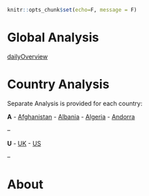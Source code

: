 
<!-- README.md is generated from README.Rmd. Please edit that file -->

``` r
knitr::opts_chunk$set(echo=F, message = F)
```

# Global Analysis

[dailyOverview](dailyOverview)

# Country Analysis

Separate Analysis is provided for each country:

**A** - [Afghanistan](countries/Afghanistan) -
[Albania](countries/Albania) - [Algeria](countries/Algeria) -
[Andorra](countries/Andorra)

–

**U** - [UK](countries/UK) - [US](countries/US)

–

# About
